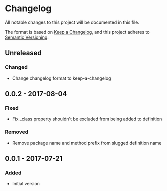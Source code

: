 # Changelog

All notable changes to this project will be documented in this file.

The format is based on [Keep a Changelog](https://keepachangelog.com/en/1.0.0/),
and this project adheres to [Semantic Versioning](https://semver.org/spec/v2.0.0.html).

## Unreleased
### Changed
- Change changelog format to keep-a-changelog

## 0.0.2 - 2017-08-04
### Fixed
- Fix _class property shouldn't be excluded from being added to definition

### Removed
- Remove package name and method prefix from slugged definition name

## 0.0.1 - 2017-07-21
### Added
- Initial version
